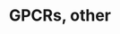---
annotations:
- type: Pathway Ontology
  value: G protein mediated signaling pathway
authors:
- MaintBot
- Jmelius
- Eweitz
description: ''
last-edited: 2021-05-21
organisms:
- Pan troglodytes
redirect_from:
- /index.php/Pathway:WP872
- /instance/WP872
schema-jsonld:
- '@context': https://schema.org/
  '@id': https://wikipathways.github.io/pathways/WP872.html
  '@type': Dataset
  creator:
    '@type': Organization
    name: WikiPathways
  description: ''
  keywords:
  - OR8G2
  - LOC168188
  - NTSR1
  - DRD3
  - GPR56
  - LOC472572
  - OR10A1
  - GHRHR
  - GPR183
  - OR7E19P
  - GRM1
  - CHRM3
  - ALG6
  - SSTR2
  - HSA8
  - HSA12
  - HTR1F
  - LOC468152
  - Q9UDD7
  - P47889
  - OR1R1P
  - GPR132
  - GRM8
  - CCR2
  - HSA1
  - HSA10
  - LOC454428
  - GPR88
  - OR51A1P
  - OR5D3
  - Q9BYT4
  - OR5E1P
  - OR1F1
  - P47892
  - GPR17
  - LPHN2
  - LOC466542
  - OR5D3P
  - HTR2A
  - GPR77
  - GRPR
  - RXFP1
  - HRH4
  - GPR143
  - HTR7
  - TAAR2
  - GPR83
  - PTGFR
  - ADORA2A
  - CELSR1
  - CCKBR
  - GPR55
  - IL8RA
  - F2R
  - OR2A9P
  - EMR2
  - LPHN3
  - DRD4
  - PROKR2
  - OR8G1
  - Q9UEB1
  - CELSR3
  - OR3A4
  - DARC
  - P2RY13
  - EDNRA
  - OR1E3P
  - CELSR2
  - OR7E18P
  - RXFP3
  - OR1J5
  - GPR133
  - ADRA1D
  - VN1R1
  - CCR5
  - CXCR3
  - LGR6
  - LOC466419
  - GNRHR
  - GPR135
  - UTS2R
  - GPR116
  - IL8RB
  - OR2A20P
  - GPR84
  - O60411
  - GPR98
  - GPR176
  - OR2A4
  - LOC473042
  - OR10A2
  - CNR1
  - FSHR
  - ADRB2
  - OR5-85
  - LOC472567
  - TAAR3
  - SMO
  - GPR61
  - ADORA3
  - Q9UDD8
  - S1PR1
  - PTOR1G1
  - LTB4R2
  - GPR62
  - GPR18
  - CHRM2
  - LOC471910
  - EMR3
  - TAAR5
  - OR1E1
  - Q9H2C7
  - OR7E35P
  - P2RY11
  - MCHR2
  - GRCA
  - LOC469765
  - HSA3
  - P47886
  license: CC0
  name: GPCRs, other
seo: CreativeWork
title: GPCRs, other
wpid: WP872
---